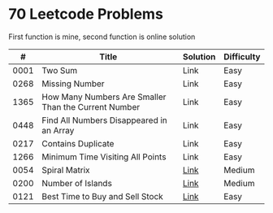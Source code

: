 # 70 Leetcode Problems

First function is mine, second function is online solution

| #    | Title                                                | Solution                                            | Difficulty |
|------|------------------------------------------------------|-----------------------------------------------------|------------|
| 0001 | Two Sum                                              | Link                                                | Easy       |
| 0268 | Missing Number                                       | Link                                                | Easy       |
| 1365 | How Many Numbers Are Smaller Than the Current Number | Link                                                | Easy       |
| 0448 | Find All Numbers Disappeared in an Array             | Link                                                | Easy       |
| 0217 | Contains Duplicate                                   | Link                                                | Easy       |
| 1266 | Minimum Time Visiting All Points                     | Link                                                | Easy       |
| 0054 | Spiral Matrix                                        | [Link](./python/spiral_matrix.py)                   | Medium     |
| 0200 | Number of Islands                                    | [Link](./python/number_of_islands.py)               | Medium     |
| 0121 | Best Time to Buy and Sell Stock                      | [Link](./python/best_time_to_buy_and_sell_stock.py) | Easy       |